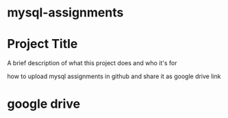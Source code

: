# mysql-assignments

# Project Title

A brief description of what this project does and who it's for

how to upload mysql assignments in github and share it as google drive link

 # google drive
